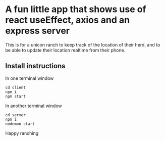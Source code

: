 # A fun little app that shows use of react useEffect, axios and an express server

This is for a unicon ranch to keep track of the location of their herd, and to be able to update their location realtime from their phone.

## Install instructions

In one terminal window

```
cd client
npm i
npm start
```

In another terminal window

```
cd server
npm i
nodemon start
```

Happy ranching
